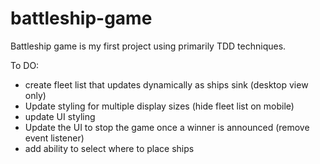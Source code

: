 # battleship-game

Battleship game is my first project using primarily TDD techniques.

To DO:

- create fleet list that updates dynamically as ships sink (desktop view only)
- Update styling for multiple display sizes (hide fleet list on mobile)
- update UI styling
- Update the UI to stop the game once a winner is announced (remove event listener)
- add ability to select where to place ships
